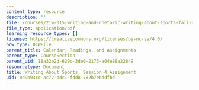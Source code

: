 ```yaml
---
content_type: resource
description: ''
file: /courses/21w-015-writing-and-rhetoric-writing-about-sports-fall-2013/0d9b93ccac72bdc1fdd8782b7ebddfbd_MIT21W_015F13_Assignment4.pdf
file_type: application/pdf
learning_resource_types: []
license: https://creativecommons.org/licenses/by-nc-sa/4.0/
ocw_type: OCWFile
parent_title: Calendar, Readings, and Assignments
parent_type: CourseSection
parent_uid: 18a32e2d-629c-3de0-2173-a04e88a22849
resourcetype: Document
title: Writing About Sports, Session 4 Assignment
uid: 0d9b93cc-ac72-bdc1-fdd8-782b7ebddfbd
---
```

